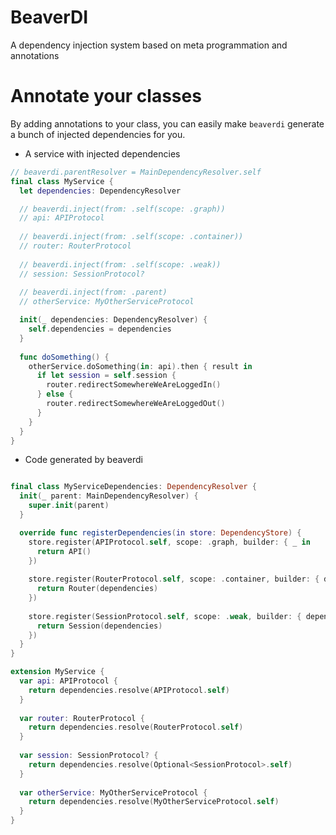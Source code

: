 # BeaverDI

A dependency injection system based on meta programmation and annotations

# Annotate your classes

By adding annotations to your class, you can easily make `beaverdi` generate a bunch of injected dependencies for you.

- A service with injected dependencies

```swift
// beaverdi.parentResolver = MainDependencyResolver.self
final class MyService {
  let dependencies: DependencyResolver

  // beaverdi.inject(from: .self(scope: .graph))
  // api: APIProtocol
  
  // beaverdi.inject(from: .self(scope: .container))
  // router: RouterProtocol
  
  // beaverdi.inject(from: .self(scope: .weak))
  // session: SessionProtocol?
  
  // beaverdi.inject(from: .parent)
  // otherService: MyOtherServiceProtocol

  init(_ dependencies: DependencyResolver) {
    self.dependencies = dependencies
  }
  
  func doSomething() {
    otherService.doSomething(in: api).then { result in
      if let session = self.session {
        router.redirectSomewhereWeAreLoggedIn()
      } else {
        router.redirectSomewhereWeAreLoggedOut()
      }
    }
  }
}
```

- Code generated by beaverdi

```swift

final class MyServiceDependencies: DependencyResolver {
  init(_ parent: MainDependencyResolver) {
    super.init(parent)
  }

  override func registerDependencies(in store: DependencyStore) {
    store.register(APIProtocol.self, scope: .graph, builder: { _ in
      return API()
    })
    
    store.register(RouterProtocol.self, scope: .container, builder: { dependencies in
      return Router(dependencies)
    })
    
    store.register(SessionProtocol.self, scope: .weak, builder: { dependencies in 
      return Session(dependencies)
    })
  }
}

extension MyService {
  var api: APIProtocol {
    return dependencies.resolve(APIProtocol.self)
  }
  
  var router: RouterProtocol {
    return dependencies.resolve(RouterProtocol.self)
  }
  
  var session: SessionProtocol? {
    return dependencies.resolve(Optional<SessionProtocol>.self)
  }
  
  var otherService: MyOtherServiceProtocol {
    return dependencies.resolve(MyOtherServiceProtocol.self)
  }
}
```
